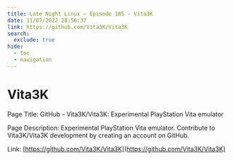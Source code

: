 ```yaml
---
title: Late Night Linux – Episode 185 - Vita3K
date: 11/07/2022 20:56:37
link: https://github.com/Vita3K/Vita3K
search:
  exclude: true
hide:
  - toc
  - navigation
---
```


# Vita3K

Page Title: GitHub - Vita3K/Vita3K: Experimental PlayStation Vita emulator

Page Description: Experimental PlayStation Vita emulator. Contribute to Vita3K/Vita3K development by creating an account on GitHub. 

Link: [https://github.com/Vita3K/Vita3K](https://github.com/Vita3K/Vita3K)